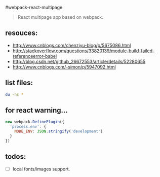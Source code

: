 #webpack-react-multipage
> React multipage app based on webpack.

## resouces:
+ http://www.cnblogs.com/chenziyu-blog/p/5675086.html
+ http://stackoverflow.com/questions/33820139/module-build-failed-referenceerror-babel
+ http://blog.csdn.net/github_26672553/article/details/52280655
+ http://www.cnblogs.com/-simon/p/5947092.html

## list files:
```bash
du -hs *
```

## for react warning...
```js
new webpack.DefinePlugin({
  'process.env': {
    NODE_ENV: JSON.stringify('development')
  }
})
```

## todos:
- [ ] local fonts/images support.
